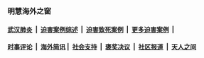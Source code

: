 
### 明慧海外之窗

####  [武汉肺炎](indexes/365.md?t=04222001) &nbsp;|&nbsp;  [迫害案例综述](indexes/328.md?t=04222001) &nbsp;|&nbsp; [迫害致死案例](indexes/277.md?t=04222001)  &nbsp;|&nbsp; [更多迫害案例](indexes/81.md?t=04222001)  &nbsp;|&nbsp; 
####  [时事评论](indexes/19.md?t=04222001) &nbsp;|&nbsp; [海外简讯](indexes/245.md?t=04222001)&nbsp;|&nbsp;  [社会支持](indexes/140.md?t=04222001) &nbsp;|&nbsp; [褒奖决议](indexes/282.md?t=04222001) &nbsp;|&nbsp; [社区报道](indexes/91.md?t=04222001)  &nbsp;|&nbsp; [天人之间](indexes/78.md?t=04222001) 

